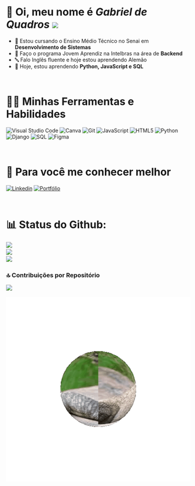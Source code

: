  # 👋 Oi, meu nome é *Gabriel de Quadros* <img src="images/Rotating_globe.gif" width="40">
- 🎒 Estou cursando o Ensino Médio Técnico no Senai em **Desenvolvimento de Sistemas** 
- 💼 Faço o programa Jovem Aprendiz na Intelbras na área de **Backend**
- 🔤 Falo Inglês fluente e hoje estou aprendendo Alemão
- 🔎 Hoje, estou aprendendo **Python, JavaScript e SQL**

<br>

# 👨‍💻 Minhas Ferramentas e Habilidades
<img alt="Visual Studio Code" src="https://img.shields.io/badge/-Visual%20Studio%20Code-0078D4?style=flat-round&logo=visual%20studio%20code&logoColor=white" /> <img alt="Canva" src="https://img.shields.io/badge/-Canva-%2300C4CC?style=flat-round&logo=canva&logoColor=white" /> <img alt="Git" src="https://img.shields.io/badge/-Git-F05032?style=flat-round&logo=git&logoColor=white" /> <img alt="JavaScript" src="https://img.shields.io/badge/-JavaScript-F0DB4F?style=flat-round&logo=javascript&logoColor=white"/> <img alt="HTML5" src="https://img.shields.io/badge/-HTML5-E34F26?style=flat-round&logo=html5&logoColor=white" /> <img alt="Python" src="https://img.shields.io/badge/-Python-007ACC?style=flat-round&logo=python&logoColor=white"/> <img alt="Django" src="https://img.shields.io/badge/-Django-red?style=flat-round&logo=django&logoColor=white"/> <img alt="SQL" src="https://img.shields.io/badge/-PostgreSQL-316192?style=flat-square&logo=postgresql&logoColor=white"> <img alt="Figma" src="https://img.shields.io/badge/-Figma-red?style=flat-square&logo=figma&logoColor=white">

<br>

# 👊 Para você me conhecer melhor
<a href="https://www.linkedin.com/in/gabriel-de-quadros-teodoro-6a0187268/"><img alt="Linkedin" src="https://img.shields.io/badge/-Linkedin-0078D4?style=flat-round&logo=Linkedin&logoColor=white"></a> <a href="https://sites.google.com/estudante.sesisenai.org.br/portfoliocapa/in%C3%ADcio"><img alt="Portfólio" src="https://img.shields.io/badge/-Portf%C3%B3lio-3F488C?style=flat-round&logo=Google&Sites&logoColor=white"></a>

<br>

# 📊 Status do Github:
<img src="https://github-readme-stats.vercel.app/api?username=gabri3lquadr0s&theme=dark&hide_border=false&include_all_commits=true&count_private=false"><br>
<img src="https://github-readme-streak-stats.herokuapp.com/?user=gabri3lquadr0s&theme=dark&hide_border=false"><br>
<img src="https://github-readme-stats.vercel.app/api/top-langs/?username=gabri3lquadr0s&theme=dark&hide_border=false&include_all_commits=true&count_private=false&layout=compact">

### 🔝 Contribuições por Repositório
<img src="https://github-contributor-stats.vercel.app/api?username=gabri3lquadr0s&limit=5&theme=dark&combine_all_yearly_contributions=true"><br>

<img src="images/lagarto.gif" width="500">